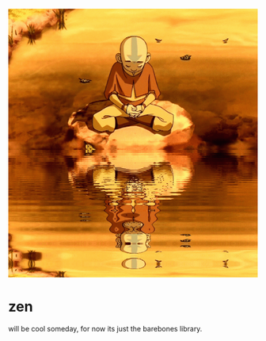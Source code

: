 ![zen_gif](https://github.com/8ightfold/zen/blob/main/doc/being_zen.gif)
# zen
 will be cool someday, for now its just the barebones library.
